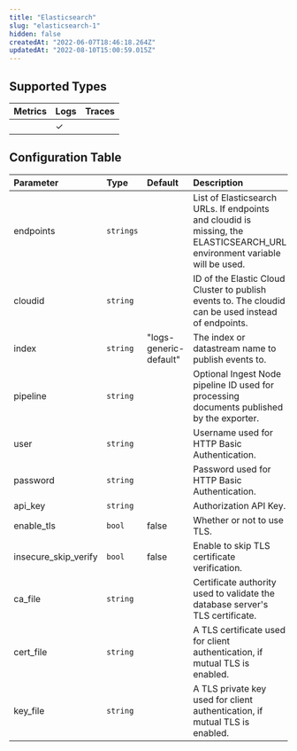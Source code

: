 ```yaml
---
title: "Elasticsearch"
slug: "elasticsearch-1"
hidden: false
createdAt: "2022-06-07T18:46:18.264Z"
updatedAt: "2022-08-10T15:00:59.015Z"
---
```


## Supported Types

| Metrics | Logs | Traces |
| :------ | :--- | :----- |
|         | ✓    |        |

## Configuration Table

| Parameter            | Type      | Default                | Description                                                                                                               |
| :------------------- | :-------- | :--------------------- | :------------------------------------------------------------------------------------------------------------------------ |
| endpoints            | `strings` |                        | List of Elasticsearch URLs. If endpoints and cloudid is missing, the ELASTICSEARCH_URL environment variable will be used. |
| cloudid              | `string`  |                        | ID of the Elastic Cloud Cluster to publish events to. The cloudid can be used instead of endpoints.                       |
| index                | `string`  | "logs-generic-default" | The index or datastream name to publish events to.                                                                        |
| pipeline             | `string`  |                        | Optional Ingest Node pipeline ID used for processing documents published by the exporter.                                 |
| user                 | `string`  |                        | Username used for HTTP Basic Authentication.                                                                              |
| password             | `string`  |                        | Password used for HTTP Basic Authentication.                                                                              |
| api_key              | `string`  |                        | Authorization API Key.                                                                                                    |
| enable_tls           | `bool`    | false                  | Whether or not to use TLS.                                                                                                |
| insecure_skip_verify | `bool`    | false                  | Enable to skip TLS certificate verification.                                                                              |
| ca_file              | `string`  |                        | Certificate authority used to validate the database server's TLS certificate.                                             |
| cert_file            | `string`  |                        | A TLS certificate used for client authentication, if mutual TLS is enabled.                                               |
| key_file             | `string`  |                        | A TLS private key used for client authentication, if mutual TLS is enabled.                                               |
